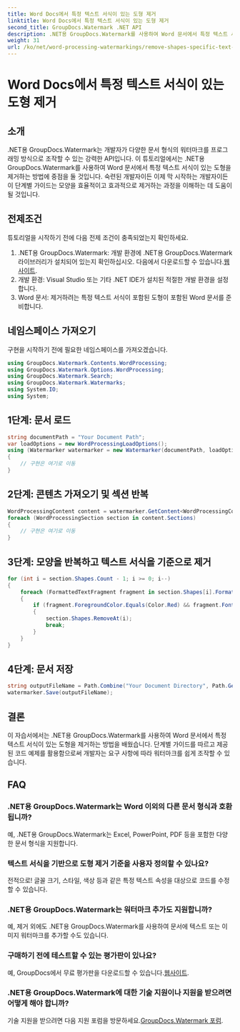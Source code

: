 ```yaml
---
title: Word Docs에서 특정 텍스트 서식이 있는 도형 제거
linktitle: Word Docs에서 특정 텍스트 서식이 있는 도형 제거
second_title: GroupDocs.Watermark .NET API
description: .NET용 GroupDocs.Watermark를 사용하여 Word 문서에서 특정 텍스트 서식이 있는 도형을 제거하는 방법을 알아보세요. 워터마크를 효율적으로 조작하려면 가이드를 따르세요.
weight: 31
url: /ko/net/word-processing-watermarkings/remove-shapes-specific-text-formatting-word-docs/
---
```


# Word Docs에서 특정 텍스트 서식이 있는 도형 제거

## 소개
.NET용 GroupDocs.Watermark는 개발자가 다양한 문서 형식의 워터마크를 프로그래밍 방식으로 조작할 수 있는 강력한 API입니다. 이 튜토리얼에서는 .NET용 GroupDocs.Watermark를 사용하여 Word 문서에서 특정 텍스트 서식이 있는 도형을 제거하는 방법에 중점을 둘 것입니다. 숙련된 개발자이든 이제 막 시작하는 개발자이든 이 단계별 가이드는 모양을 효율적이고 효과적으로 제거하는 과정을 이해하는 데 도움이 될 것입니다.
## 전제조건
튜토리얼을 시작하기 전에 다음 전제 조건이 충족되었는지 확인하세요.
1.  .NET용 GroupDocs.Watermark: 개발 환경에 .NET용 GroupDocs.Watermark 라이브러리가 설치되어 있는지 확인하십시오. 다음에서 다운로드할 수 있습니다.[웹사이트](https://releases.groupdocs.com/Watermark/net/).
2. 개발 환경: Visual Studio 또는 기타 .NET IDE가 설치된 적절한 개발 환경을 설정합니다.
3. Word 문서: 제거하려는 특정 텍스트 서식이 포함된 도형이 포함된 Word 문서를 준비합니다.

## 네임스페이스 가져오기
구현을 시작하기 전에 필요한 네임스페이스를 가져오겠습니다.
```csharp
using GroupDocs.Watermark.Contents.WordProcessing;
using GroupDocs.Watermark.Options.WordProcessing;
using GroupDocs.Watermark.Search;
using GroupDocs.Watermark.Watermarks;
using System.IO;
using System;
```
## 1단계: 문서 로드
```csharp
string documentPath = "Your Document Path";
var loadOptions = new WordProcessingLoadOptions();
using (Watermarker watermarker = new Watermarker(documentPath, loadOptions))
{
    // 구현은 여기로 이동
}
```
## 2단계: 콘텐츠 가져오기 및 섹션 반복
```csharp
WordProcessingContent content = watermarker.GetContent<WordProcessingContent>();
foreach (WordProcessingSection section in content.Sections)
{
    // 구현은 여기로 이동
}
```
## 3단계: 모양을 반복하고 텍스트 서식을 기준으로 제거
```csharp
for (int i = section.Shapes.Count - 1; i >= 0; i--)
{
    foreach (FormattedTextFragment fragment in section.Shapes[i].FormattedTextFragments)
    {
        if (fragment.ForegroundColor.Equals(Color.Red) && fragment.Font.FamilyName == "Arial")
        {
            section.Shapes.RemoveAt(i);
            break;
        }
    }
}
```
## 4단계: 문서 저장
```csharp
string outputFileName = Path.Combine("Your Document Directory", Path.GetFileName(documentPath));
watermarker.Save(outputFileName);
```

## 결론
이 자습서에서는 .NET용 GroupDocs.Watermark를 사용하여 Word 문서에서 특정 텍스트 서식이 있는 도형을 제거하는 방법을 배웠습니다. 단계별 가이드를 따르고 제공된 코드 예제를 활용함으로써 개발자는 요구 사항에 따라 워터마크를 쉽게 조작할 수 있습니다.
## FAQ
### .NET용 GroupDocs.Watermark는 Word 이외의 다른 문서 형식과 호환됩니까?
예, .NET용 GroupDocs.Watermark는 Excel, PowerPoint, PDF 등을 포함한 다양한 문서 형식을 지원합니다.
### 텍스트 서식을 기반으로 도형 제거 기준을 사용자 정의할 수 있나요?
전적으로! 글꼴 크기, 스타일, 색상 등과 같은 특정 텍스트 속성을 대상으로 코드를 수정할 수 있습니다.
### .NET용 GroupDocs.Watermark는 워터마크 추가도 지원합니까?
예, 제거 외에도 .NET용 GroupDocs.Watermark를 사용하여 문서에 텍스트 또는 이미지 워터마크를 추가할 수도 있습니다.
### 구매하기 전에 테스트할 수 있는 평가판이 있나요?
 예, GroupDocs에서 무료 평가판을 다운로드할 수 있습니다.[웹사이트](https://releases.groupdocs.com/).
### .NET용 GroupDocs.Watermark에 대한 기술 지원이나 지원을 받으려면 어떻게 해야 합니까?
 기술 지원을 받으려면 다음 지원 포럼을 방문하세요.[GroupDocs.Watermark 포럼](https://forum.groupdocs.com/c/watermark/19).